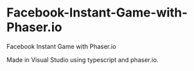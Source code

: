 # Facebook-Instant-Game-with-Phaser.io
Facebook Instant Game with Phaser.io

Made in Visual Studio using typescript and phaser.io.
